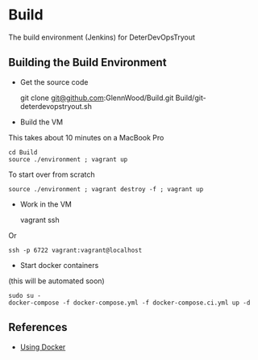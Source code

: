 # Build
The build environment (Jenkins) for DeterDevOpsTryout

## Building the Build Environment

* Get the source code

    git clone git@github.com:GlennWood/Build.git
    Build/git-deterdevopstryout.sh

* Build the VM

This takes about 10 minutes on a MacBook Pro

    cd Build
    source ./environment ; vagrant up

To start over from scratch

    source ./environment ; vagrant destroy -f ; vagrant up

* Work in the VM

    vagrant ssh

Or

    ssh -p 6722 vagrant:vagrant@localhost

* Start docker containers

(this will be automated soon)

    sudo su -
    docker-compose -f docker-compose.yml -f docker-compose.ci.yml up -d

## References

* [Using Docker](https://www.digitalocean.com/community/tutorials/how-to-install-and-use-docker-compose-on-centos-7)
